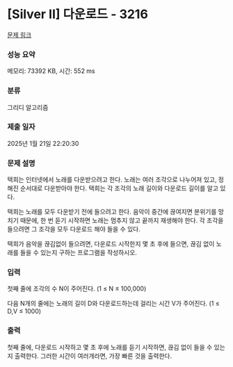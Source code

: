 # [Silver II] 다운로드 - 3216 

[문제 링크](https://www.acmicpc.net/problem/3216) 

### 성능 요약

메모리: 73392 KB, 시간: 552 ms

### 분류

그리디 알고리즘

### 제출 일자

2025년 1월 21일 22:20:30

### 문제 설명

<p>택희는 인터넷에서 노래를 다운받으려고 한다. 노래는 여러 조각으로 나누어져 있고, 정해진 순서대로 다운받아야 한다. 택희는 각 조각의 노래 길이와 다운로드 길이를 알고 있다.</p>

<p>택희는 노래를 모두 다운받기 전에 들으려고 한다. 음악이 중간에 끊여지면 분위기를 망치기 때문에, 한 번 듣기 시작하면 노래는 멈추지 않고 끝까지 재생해야 한다. 각 조각을 들으려면 그 조각을 모두 다운로드 해야 들을 수 있다.</p>

<p>택희가 음악을 끊김없이 들으려면, 다운로드 시작한지 몇 초 후에 들으면, 끊김 없이 노래를 들을 수 있는지 구하는 프로그램을 작성하시오. </p>

### 입력 

 <p>첫째 줄에 조각의 수 N이 주어진다. (1 ≤ N ≤ 100,000)</p>

<p>다음 N개의 줄에는 노래의 길이 D와 다운로드하는데 걸리는 시간 V가 주어진다. (1 ≤ D,V ≤ 1000)</p>

### 출력 

 <p>첫째 줄에, 다운로드 시작하고 몇 초 후에 노래를 듣기 시작하면, 끊김 없이 들을 수 있는지 출력한다. 그러한 시간이 여러개라면, 가장 빠른 것을 출력한다.</p>

